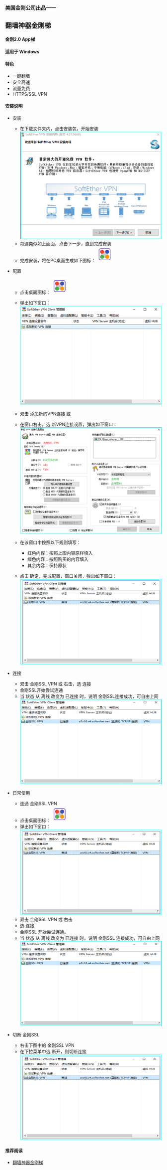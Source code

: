 ### 美国金刚公司出品一一
## 翻墙神器金刚梯
#### 金刚2.0 App梯
#### 适用于 Windows

#### 特色
- 一键翻墙
- 安全高速  
- 流量免费
- HTTPS/SSL VPN

#### 安装说明
- 安装
  - 在下载文件夹内，点击安装包，开始安装
![Image](安装001B.png)
  - 每遇类似如上画面，点击下一步，直到完成安装
  - 完成安装，将在PC桌面生成如下图标：
![Image](icons8-softether-vpn-50-1.png)

- 配置
  - 点击桌面图标：
![Image](icons8-softether-vpn-50-1.png)
  - 弹出如下窗口：
![Image](配置001B.png)
  - 双击 添加新的VPN连接
或
  - 在窗口右击，选 新VPN连接设置，弹出如下窗口：
![Image](配置003B.png)

  - 在该窗口中按照以下规则填写：
    - 红色内容：按照上图内容原样填入
    - 绿色内容：按照购买的内容填入
    - 其余内容：保持原状
  - 点击 确定，完成配置，窗口关闭，弹出如下窗口：
![Image](配置005A.png)

- 连接
  - 双击 金刚SSL VPN 或 右击，选 连接
  - 金刚SSL开始尝试连通
  - 当 状态 从 离线 改变为 已连接 时，说明 金刚SSL连接成功，可自由上网
![Image](配置005.png)

- 日常使用

  - 连通 金刚SSL VPN
  - 点击桌面图标：
![Image](icons8-softether-vpn-50-1.png)
  - 弹出如下窗口：
![Image](配置005A.png)
  - 双击 金刚SSL VPN 或 右击
  - 选 连接
  - 金刚SSL 开始尝试连通。
  - 当 状态 从 离线 改变为 已连接 时，说明 金刚SSL 连接成功，可自由上网
![Image](配置005.png)


- 切断 金刚SSL
  - 右击下图中的 金刚SSL VPN
  - 在下拉菜单中选 断开，则切断连接
![Image](配置005A.png)



#### 推荐阅读
- [翻墙神器金刚梯](https://a2zitpro.github.io/web/dlb)
